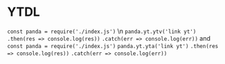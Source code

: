 # YTDL
`const panda = require('./index.js')`
\n
`panda.yt.ytv('link yt')`
`.then(res => console.log(res))`
`.catch(err => console.log(err))`
and
`const panda = require('./index.js')`
`panda.yt.yta('link yt')`
`.then(res => console.log(res))`
`.catch(err => console.log(err))`
